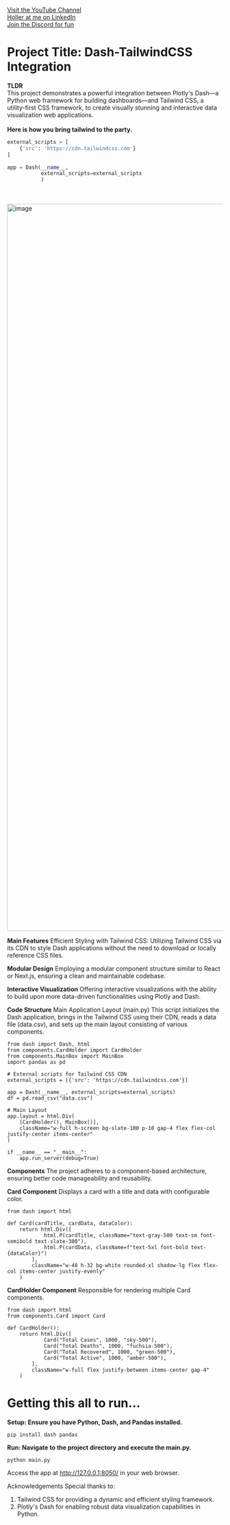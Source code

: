 [Visit the YouTube Channel](https://www.youtube.com/channel/UCwAsnLbyt87_TeGAKOkbm2w)
<br>[Holler at me on LinkedIn](https://linkedin.com/in/datagarage)
<br>[Join the Discord for fun](https://discord.gg/N84v7RAweS)



# Project Title: Dash-TailwindCSS Integration
**TLDR**
<br>This project demonstrates a powerful integration between Plotly's Dash—a Python web framework for building dashboards—and Tailwind CSS, a utility-first CSS framework, to create visually stunning and interactive data visualization web applications.
<br><br>**Here is how you bring tailwind to the party.**</br>
```python
external_scripts = [
    {'src': 'https://cdn.tailwindcss.com'}
]

app = Dash(__name__, 
           external_scripts=external_scripts
           )
```

<br><br>
<img width="1696" alt="image" src="https://github.com/eugeniosp3/plotly-tailwind/assets/64187887/b78bc92d-aafc-4a16-931f-7bbbf6904d1e">


**Main Features**
Efficient Styling with Tailwind CSS: Utilizing Tailwind CSS via its CDN to style Dash applications without the need to download or locally reference CSS files.

**Modular Design**
Employing a modular component structure similar to React or Next.js, ensuring a clean and maintainable codebase.

**Interactive Visualization**
Offering interactive visualizations with the ability to build upon more data-driven functionalities using Plotly and Dash.

**Code Structure**
Main Application Layout (main.py)
This script initializes the Dash application, brings in the Tailwind CSS using their CDN, reads a data file (data.csv), and sets up the main layout consisting of various components.
```
from dash import Dash, html
from components.CardHolder import CardHolder
from components.MainBox import MainBox
import pandas as pd

# External scripts for Tailwind CSS CDN
external_scripts = [{'src': 'https://cdn.tailwindcss.com'}]

app = Dash(__name__, external_scripts=external_scripts)
df = pd.read_csv("data.csv")

# Main Layout
app.layout = html.Div(
    [CardHolder(), MainBox()],
    className="w-full h-screen bg-slate-100 p-10 gap-4 flex flex-col justify-center items-center"
)

if __name__ == "__main__":
    app.run_server(debug=True)

```

**Components**
The project adheres to a component-based architecture, ensuring better code manageability and reusability.

**Card Component** Displays a card with a title and data with configurable color.
```
from dash import html

def Card(cardTitle, cardData, dataColor):
    return html.Div([
            html.P(cardTitle, className="text-gray-500 text-sm font-semibold text-slate-300"),
            html.P(cardData, className=f"text-5xl font-bold text-{dataColor}")
        ], 
        className="w-48 h-32 bg-white rounded-xl shadow-lg flex flex-col items-center justify-evenly"
    )
```

**CardHolder Component** Responsible for rendering multiple Card components.
```
from dash import html
from components.Card import Card

def CardHolder():
    return html.Div([
            Card("Total Cases", 1000, "sky-500"),
            Card("Total Deaths", 1000, "fuchsia-500"),
            Card("Total Recovered", 1000, "green-500"),
            Card("Total Active", 1000, "amber-500"),
        ], 
        className="w-full flex justify-between items-center gap-4"
    )
```



# Getting this all to run...
**Setup: Ensure you have Python, Dash, and Pandas installed.**

```
pip install dash pandas
```

**Run: Navigate to the project directory and execute the main.py.**
```
python main.py
```

Access the app at http://127.0.0.1:8050/ in your web browser.

Acknowledgements
Special thanks to:
1. Tailwind CSS for providing a dynamic and efficient styling framework.
2. Plotly's Dash for enabling robust data visualization capabilities in Python.
